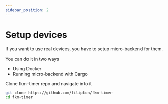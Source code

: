 ```yaml
---
sidebar_position: 2
---
```


# Setup devices

If you want to use real devices, you have to setup micro-backend for them. 

You can do it in two ways
- Using Docker
- Running micro-backend with Cargo

Clone fkm-timer repo and navigate into it

```bash
git clone https://github.com/filipton/fkm-timer
cd fkm-timer
```